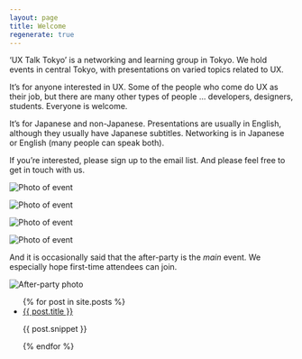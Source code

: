 ```yaml
---
layout: page
title: Welcome
regenerate: true
---
```


‘UX Talk Tokyo’ is a networking and learning group in Tokyo. We hold events in central Tokyo, with presentations on varied topics related to UX.

It’s for anyone interested in UX. Some of the people who come do UX as their job, but there are many other types of people … developers, designers, students. Everyone is welcome.

It’s for Japanese and non-Japanese. Presentations are usually in English, although they usually have Japanese subtitles. Networking is in Japanese or English (many people can speak both).

If you’re interested, please sign up to the email list. And please feel free to get in touch with us.

![Photo of event](/assets/images/2016-10-26/0A0EA0B5-9B07-4ABD-BBD0-06E402547501_1_105_c.jpeg)

![Photo of event](/assets/images/2016-11-21/08EE80D6-4528-415D-BDFE-4BB07896C47C_1_105_c.jpeg)

![Photo of event](/assets/images/2016-11-21/3262B189-5C9E-4069-87E5-113AA47715EE_1_105_c.jpeg)

![Photo of event](/assets/images/2023-06-21/344976AF-551B-4BB4-97C9-9C66C201E66F_1_105_c.jpeg)

And it is occasionally said that the after-party is the _main_ event. We especially hope first-time attendees can join.

![After-party photo](/assets/images/2016-09-13/CF8D3393-2534-40CF-8ADE-564E841C51BE_1_105_c.jpeg)

<ul>
  {% for post in site.posts %}
    <li>
      <a href="{{ post.url }}">{{ post.title }}</a>
      <p>{{ post.snippet }}</p>
    </li>
  {% endfor %}
</ul>
